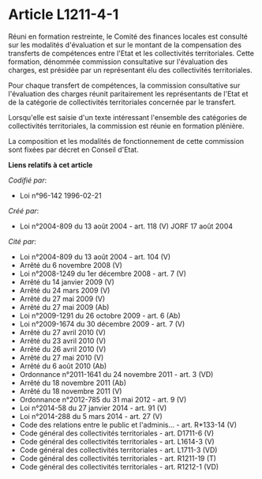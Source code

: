 # Article L1211-4-1

Réuni en formation restreinte, le Comité des finances locales est consulté sur les modalités d'évaluation et sur le montant
de la compensation des transferts de compétences entre l'Etat et les collectivités territoriales. Cette formation, dénommée
commission consultative sur l'évaluation des charges, est présidée par un représentant élu des collectivités territoriales.

Pour chaque transfert de compétences, la commission consultative sur l'évaluation des charges réunit paritairement les
représentants de l'Etat et de la catégorie de collectivités territoriales concernée par le transfert.

Lorsqu'elle est saisie d'un texte intéressant l'ensemble des catégories de collectivités territoriales, la commission est
réunie en formation plénière.

La composition et les modalités de fonctionnement de cette commission sont fixées par décret en Conseil d'Etat.

**Liens relatifs à cet article**

_Codifié par_:

  - Loi n°96-142 1996-02-21

_Créé par_:

  - Loi n°2004-809 du 13 août 2004 - art. 118 (V) JORF 17 août 2004

_Cité par_:

  - Loi n°2004-809 du 13 août 2004 - art. 104 (V)
  - Arrêté du 6 novembre 2008 (V)
  - Loi n°2008-1249 du 1er décembre 2008 - art. 7 (V)
  - Arrêté du 14 janvier 2009 (V)
  - Arrêté du 24 mars 2009 (V)
  - Arrêté du 27 mai 2009 (V)
  - Arrêté du 27 mai 2009 (Ab)
  - Loi n°2009-1291 du 26 octobre 2009 - art. 6 (Ab)
  - Loi n°2009-1674 du 30 décembre 2009 - art. 7 (V)
  - Arrêté du 27 avril 2010 (V)
  - Arrêté du 23 avril 2010 (V)
  - Arrêté du 26 avril 2010 (V)
  - Arrêté du 27 mai 2010 (V)
  - Arrêté du 6 août 2010 (Ab)
  - Ordonnance n°2011-1641 du 24 novembre 2011 - art. 3 (VD)
  - Arrêté du 18 novembre 2011 (Ab)
  - Arrêté du 18 novembre 2011 (V)
  - Ordonnance n°2012-785 du 31 mai 2012 - art. 9 (V)
  - Loi n°2014-58 du 27 janvier 2014 - art. 91 (V)
  - Loi n°2014-288 du 5 mars 2014 - art. 27 (V)
  - Code des relations entre le public et l'adminis... - art. R*133-14 (V)
  - Code général des collectivités territoriales - art. D1711-6 (V)
  - Code général des collectivités territoriales - art. L1614-3 (V)
  - Code général des collectivités territoriales - art. L1711-3 (VD)
  - Code général des collectivités territoriales - art. R1211-19 (T)
  - Code général des collectivités territoriales - art. R1212-1 (VD)
